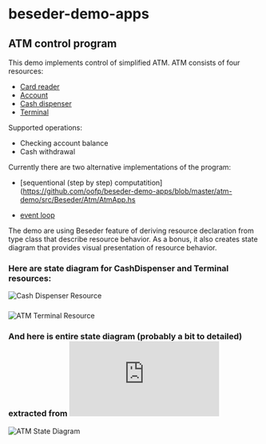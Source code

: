 # beseder-demo-apps

## ATM control program
This demo implements control of simplified ATM. 
ATM consists of four resources:
* [Card reader](https://github.com/oofp/beseder-demo-apps/blob/master/atm-demo/src/Beseder/Atm/Resources/CardReaderRes.hs)
* [Account](https://github.com/oofp/beseder-demo-apps/blob/master/atm-demo/src/Beseder/Atm/Resources/AccountRes.hs)
* [Cash dispenser](https://github.com/oofp/beseder-demo-apps/blob/master/atm-demo/src/Beseder/Atm/Resources/CashDispenserRes.hs)
* [Terminal](https://github.com/oofp/beseder-demo-apps/blob/master/atm-demo/src/Beseder/Atm/Resources/TerminalRes.hs)

Supported operations:
* Checking account balance
* Cash withdrawal

Currently there are two alternative implementations of the program:
* [sequentional (step by step) computatition](https://github.com/oofp/beseder-demo-apps/blob/master/atm-demo/src/Beseder/Atm/AtmApp.hs

* [event loop](https://github.com/oofp/beseder-demo-apps/blob/master/atm-demo/src/Beseder/Atm/AtmLoopApp.hs)

The demo are using Beseder feature of deriving resource declaration from type class that describe resource behavior. As a bonus, it also creates state diagram that provides visual presentation of resource behavior.

### Here are state diagram for CashDispenser and Terminal resources:


![Cash Dispenser Resource](https://user-images.githubusercontent.com/25211514/70852603-5be39280-1e71-11ea-88e5-e4f6e403299d.png)

###

![ATM Terminal Resource](https://user-images.githubusercontent.com/25211514/70852346-67818a00-1e6e-11ea-854d-ecbd5201939b.png)

### And here is entire state diagram (probably a bit to detailed) extracted from ![AtmApp.hs](https://github.com/oofp/beseder-demo-apps/blob/master/atm-demo/src/Beseder/Atm/AtmApp.hs)

![ATM State Diagram](https://user-images.githubusercontent.com/25211514/71394032-776f3b80-25dd-11ea-8d84-98de2fd4555e.png)
